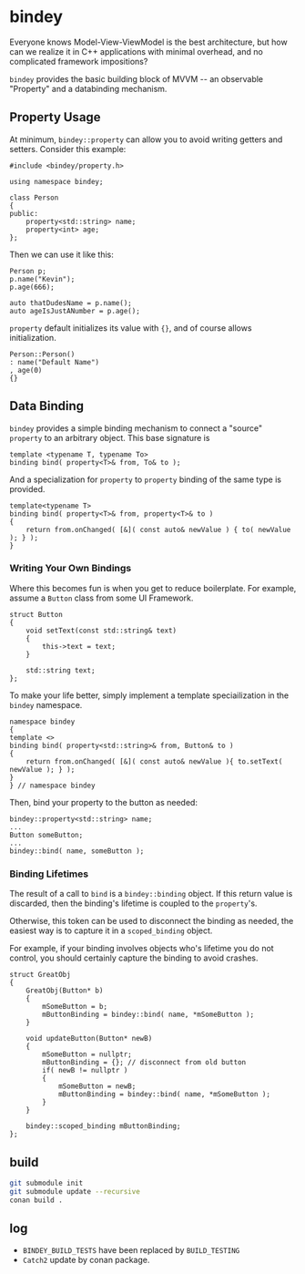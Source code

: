 # bindey

Everyone knows Model-View-ViewModel is the best architecture, but how can we realize it in C++ applications with minimal overhead, and no complicated framework impositions?

`bindey` provides the basic building block of MVVM -- an observable "Property" and a databinding mechanism.

## Property Usage

At minimum, `bindey::property` can allow you to avoid writing getters and setters. Consider this example:

```
#include <bindey/property.h>

using namespace bindey;

class Person
{
public:
    property<std::string> name;
    property<int> age;
};
```
Then we can use it like this:
```
Person p;
p.name("Kevin");
p.age(666);

auto thatDudesName = p.name();
auto ageIsJustANumber = p.age();
```

`property` default initializes its value with `{}`, and of course allows initialization.
```
Person::Person()
: name("Default Name")
, age(0)
{}
```
## Data Binding
`bindey` provides a simple binding mechanism to connect a "source" `property` to an arbitrary object. This base signature is
```
template <typename T, typename To>
binding bind( property<T>& from, To& to );
```
And a specialization for `property` to `property` binding of the same type is provided.
```
template<typename T>
binding bind( property<T>& from, property<T>& to )
{
    return from.onChanged( [&]( const auto& newValue ) { to( newValue ); } );
}
```

### Writing Your Own Bindings
Where this becomes fun is when you get to reduce boilerplate. For example, assume a `Button` class from some UI Framework.
```
struct Button
{
    void setText(const std::string& text)
    {
        this->text = text;
    }

    std::string text;
};
```
To make your life better, simply implement a template speciailization in the `bindey` namespace.
```
namespace bindey
{
template <>
binding bind( property<std::string>& from, Button& to )
{
    return from.onChanged( [&]( const auto& newValue ){ to.setText( newValue ); } );
}
} // namespace bindey
```
Then, bind your property to the button as needed:
```
bindey::property<std::string> name;
...
Button someButton;
...
bindey::bind( name, someButton );
```

### Binding Lifetimes
The result of a call to `bind` is a `bindey::binding` object. If this return value is discarded, then the binding's lifetime is coupled to the `property`'s.

Otherwise, this token can be used to disconnect the binding as needed, the easiest way is to capture it in a `scoped_binding` object.

For example, if your binding involves objects who's lifetime you do not control, you should certainly capture the binding to avoid crashes.
```
struct GreatObj
{
    GreatObj(Button* b)
    {
        mSomeButton = b;
        mButtonBinding = bindey::bind( name, *mSomeButton );
    }

    void updateButton(Button* newB)
    {
        mSomeButton = nullptr;
        mButtonBinding = {}; // disconnect from old button
        if( newB != nullptr )
        {
            mSomeButton = newB;
            mButtonBinding = bindey::bind( name, *mSomeButton );
        }
    }

    bindey::scoped_binding mButtonBinding;
};
```

## build

```bash
git submodule init
git submodule update --recursive
conan build .
```

## log
- `BINDEY_BUILD_TESTS` have been replaced by `BUILD_TESTING`
- `Catch2` update by conan package.